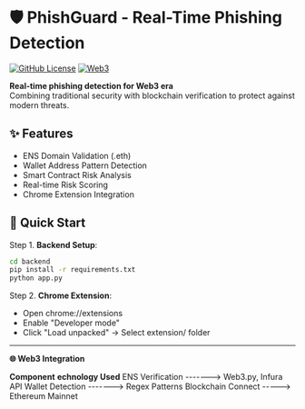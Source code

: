 # 🛡️ PhishGuard - Real-Time Phishing Detection

[![GitHub License](https://img.shields.io/badge/License-MIT-green.svg)](https://opensource.org/licenses/MIT)
[![Web3](https://img.shields.io/badge/Web3-Enabled-blue.svg)](https://ethereum.org/en/)

**Real-time phishing detection for Web3 era**  
Combining traditional security with blockchain verification to protect against modern threats.

## ✨ Features
- ENS Domain Validation (.eth)
- Wallet Address Pattern Detection
- Smart Contract Risk Analysis
- Real-time Risk Scoring
- Chrome Extension Integration

## 🚀 Quick Start
Step 1. **Backend Setup**:
   ```bash
   cd backend
   pip install -r requirements.txt
   python app.py
   ```

Step 2. **Chrome Extension**:

- Open chrome://extensions
- Enable "Developer mode"
- Click "Load unpacked" → Select extension/ folder
-----------------------------------------------------------------------------------
**🌐 Web3 Integration**

 **Component**	              **echnology Used**
ENS Verification ------->	   Web3.py, Infura API
Wallet Detection ------->	   Regex Patterns
Blockchain Connect ----->	   Ethereum Mainnet
